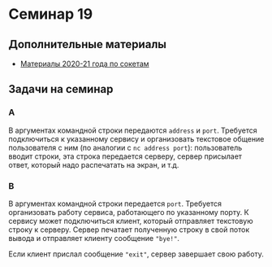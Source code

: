 # Семинар 19

## Дополнительные материалы

* [Материалы 2020-21 года по сокетам](https://github.com/blackav/hse-caos-2020/tree/master/19-socket)

## Задачи на семинар

### A

В аргументах командной строки передаются `address` и `port`.
Требуется подключиться к указанному сервису и организовать
текстовое общение пользователя с ним (по аналогии с `nc address port`):
пользователь вводит строки,
эта строка передается серверу, сервер присылает ответ,
который надо распечатать на экран, и т.д.

### B

В аргументах командной строки передается `port`.
Требуется организовать работу сервиса, работающего по указанному порту.
К сервису может подключиться клиент, который отправляет текстовую строку
к серверу. Сервер печатает полученную строку в свой поток вывода и
отправляет клиенту сообщение `"bye!"`.

Если клиент прислал сообщение `"exit"`, сервер завершает свою работу.
